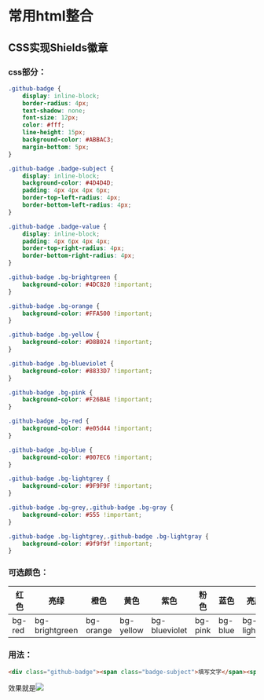 # 常用html整合
## CSS实现Shields徽章
### css部分：
```css
.github-badge {
	display: inline-block;
	border-radius: 4px;
	text-shadow: none;
	font-size: 12px;
	color: #fff;
	line-height: 15px;
	background-color: #ABBAC3;
	margin-bottom: 5px;
}

.github-badge .badge-subject {
	display: inline-block;
	background-color: #4D4D4D;
	padding: 4px 4px 4px 6px;
	border-top-left-radius: 4px;
	border-bottom-left-radius: 4px;
}

.github-badge .badge-value {
	display: inline-block;
	padding: 4px 6px 4px 4px;
	border-top-right-radius: 4px;
	border-bottom-right-radius: 4px;
}

.github-badge .bg-brightgreen {
	background-color: #4DC820 !important;
}

.github-badge .bg-orange {
	background-color: #FFA500 !important;
}

.github-badge .bg-yellow {
	background-color: #D8B024 !important;
}

.github-badge .bg-blueviolet {
	background-color: #8833D7 !important;
}

.github-badge .bg-pink {
	background-color: #F26BAE !important;
}

.github-badge .bg-red {
	background-color: #e05d44 !important;
}

.github-badge .bg-blue {
	background-color: #007EC6 !important;
}

.github-badge .bg-lightgrey {
	background-color: #9F9F9F !important;
}

.github-badge .bg-grey,.github-badge .bg-gray {
	background-color: #555 !important;
}

.github-badge .bg-lightgrey,.github-badge .bg-lightgray {
	background-color: #9f9f9f !important;
}
```
### 可选颜色：

红色   | 亮绿           | 橙色       |黄色      |紫色          |粉色    |蓝色    |亮灰色       |灰色    
------ | -------------- | --------- | -------- | ------------ | ------ | ------ | ----------- | -------
bg-red | bg-brightgreen | bg-orange |bg-yellow |bg-blueviolet |bg-pink |bg-blue |bg-lightgrey |bg-pink 

### 用法：
```html
<div class="github-badge"><span class="badge-subject">填写文字</span><span class="badge-value bg-颜色">填写文字</div> 
```
效果就是![](https://img.shields.io/badge/%E5%A1%AB%E5%86%99%E6%96%87%E5%AD%97-%E5%A1%AB%E5%86%99%E6%96%87%E5%AD%97-brightgreen.svg)
